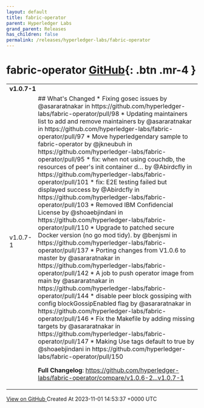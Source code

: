 ```yaml
---
layout: default
title: fabric-operator
parent: Hyperledger Labs
grand_parent: Releases
has_children: false
permalink: /releases/hyperledger-labs/fabric-operator
---
```


# fabric-operator <span class="fs-3 right-align">[GitHub](https://github.com/hyperledger-labs/fabric-operator){: .btn .mr-4 }</span>


<div>
    <table>
        <tr>
            <td colspan="2">
                <b>
                    v1.0.7-1
                </b>
            </td>
        </tr>
        <tr>
            <td>
                <span class="chip">
                    v1.0.7-1
                </span>
            </td>
            <td>
                ## What's Changed
* Fixing gosec issues by @asararatnakar in https://github.com/hyperledger-labs/fabric-operator/pull/98
* Updating maintainers list to add and remove maintainers by @asararatnakar in https://github.com/hyperledger-labs/fabric-operator/pull/97
* Move hyperledgendary sample to fabric-operator by @jkneubuh in https://github.com/hyperledger-labs/fabric-operator/pull/95
* fix: when not using couchdb, the resources of peer's init container d… by @Abirdcfly in https://github.com/hyperledger-labs/fabric-operator/pull/101
* fix: E2E testing failed but displayed success by @Abirdcfly in https://github.com/hyperledger-labs/fabric-operator/pull/103
* Removed IBM Confidencial License by @shoaebjindani in https://github.com/hyperledger-labs/fabric-operator/pull/110
* Upgrade to patched secure Docker version (no go mod tidy). by @benjsmi in https://github.com/hyperledger-labs/fabric-operator/pull/137
* Porting changes from V1.0.6 to master by @asararatnakar in https://github.com/hyperledger-labs/fabric-operator/pull/142
* A job to push operator image from main by @asararatnakar in https://github.com/hyperledger-labs/fabric-operator/pull/144
* disable peer block gossiping with config blockGossipEnabled flag by @asararatnakar in https://github.com/hyperledger-labs/fabric-operator/pull/146
* Fix the Makefile by adding missing targets by @asararatnakar in https://github.com/hyperledger-labs/fabric-operator/pull/147
* Making Use tags default to true by @shoaebjindani in https://github.com/hyperledger-labs/fabric-operator/pull/150


**Full Changelog**: https://github.com/hyperledger-labs/fabric-operator/compare/v1.0.6-2...v1.0.7-1
            </td>
        </tr>
    </table>
    <a href="https://github.com/hyperledger-labs/fabric-operator/releases/tag/v1.0.7-1" class=".btn">
        View on GitHub
    </a>
    <span class="right-align">
        Created At 2023-11-01 14:53:37 +0000 UTC
    </span>
</div>


